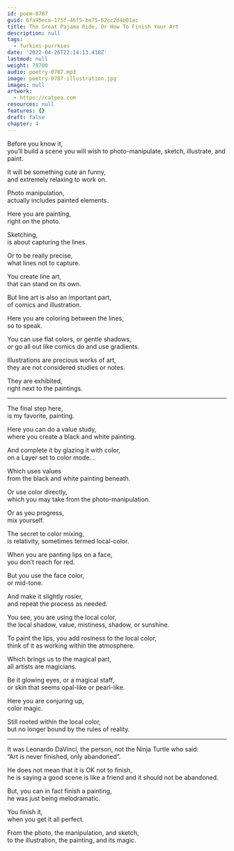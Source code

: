 ```yaml
---
id: poem-0787
guid: 6fa95eca-175f-46f5-be75-62cc2d4b01ac
title: The Great Pajama Ride, Or How To Finish Your Art
description: null
tags:
  - furkies-purrkies
date: '2022-04-26T22:14:13.418Z'
lastmod: null
weight: 78700
audio: poetry-0787.mp3
image: poetry-0787-illustration.jpg
images: null
artwork:
  - https://catpea.com
resources: null
features: {}
draft: false
chapter: 4
---
```


Before you know it,\
you’ll build a scene you will wish to photo-manipulate, sketch, illustrate, and paint.

It will be something cute an funny,\
and extremely relaxing to work on.

Photo manipulation,\
actually includes painted elements.

Here you are painting,\
right on the photo.

Sketching,\
is about capturing the lines.

Or to be really precise,\
what lines not to capture.

You create line art,\
that can stand on its own.

But line art is also an important part,\
of comics and illustration.

Here you are coloring between the lines,\
so to speak.

You can use flat colors, or gentle shadows,\
or go all out like comics do and use gradients.

Illustrations are precious works of art,\
they are not considered studies or notes.

They are exhibited,\
right next to the paintings.

---

The final step here,\
is my favorite, painting.

Here you can do a value study,\
where you create a black and white painting.

And complete it by glazing it with color,\
on a Layer set to color mode...

Which uses values\
from the black and white painting beneath.

Or use color directly,\
which you may take from the photo-manipulation.

Or as you progress,\
mix yourself.

The secret to color mixing,\
is relativity, sometimes termed local-color.

When you are panting lips on a face,\
you don’t reach for red.

But you use the face color,\
or mid-tone.

And make it slightly rosier,\
and repeat the process as needed.

You see, you are using the local color,\
the local shadow, value, mistiness, shadow, or sunshine.

To paint the lips, you add rosiness to the local color,\
think of it as working within the atmosphere.

Which brings us to the magical part,\
all artists are magicians.

Be it glowing eyes, or a magical staff,\
or skin that seems opal-like or pearl-like.

Here you are conjuring up,\
color magic.

Still rooted within the local color,\
but no longer bound by the rules of reality.

---

It was Leonardo DaVinci, the person, not the Ninja Turtle who said:\
“Art is never finished, only abandoned”.

He does not mean that it is OK not to finish,\
he is saying a good scene is like a friend and it should not be abandoned.

But, you can in fact finish a painting,\
he was just being melodramatic.

You finish it,\
when you get it all perfect.

From the photo, the manipulation, and sketch,\
to the illustration, the painting, and its magic.
